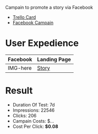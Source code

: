 Campain to promote a story via Facebook

- [Trello Card](https://trello.com/c/dJlEaTi5/1-promote-1-article-every-week-via-facebook-ads)
- [Facebook Campain](https://www.facebook.com/ad_center/manage?boost_id=3138240423067836&entry_point=www_ad_center_overview_ad_cards)


# User Expedience
| Facebook | Landing Page |
|----------|--------------|
| IMG-here | [Story](https://www.wutsi.com/read/9) |

# Result
- Duration Of Test: 7d
- Impressions: 22546
- Clicks: 206
- Campain Costs: $...
- Cost Per Click: **$0.08**
